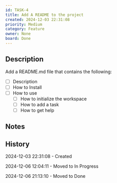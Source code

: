 ```yaml
---
id: TASK-4
title: Add A README to the project
created: 2024-12-03 22:31:08
priority: Medium
category: Feature
owner: None
board: Done
---
```


## Description
Add a README.md file that contains the following:

- [ ] Description
- [ ] How to Install
- [ ] How to use
    - [ ] How to initialize the workspace
    - [ ] How to add a task
    - [ ] How to get help

## Notes


## History
2024-12-03 22:31:08 - Created

2024-12-06 12:04:11 - Moved to In Progress

2024-12-06 21:13:10 - Moved to Done

